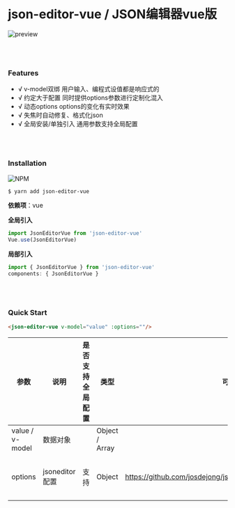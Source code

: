# json-editor-vue / JSON编辑器vue版

![preview](./preview.png)

<br/><br/>

### Features

- √ v-model双绑 用户输入、编程式设值都是响应式的
- √ 约定大于配置 同时提供options参数进行定制化混入
- √ 动态options options的变化有实时效果
- √ 失焦时自动修复、格式化json
- √ 全局安装/单独引入 通用参数支持全局配置

<br/><br/>

### Installation
![NPM](https://nodei.co/npm/json-editor-vue.png)
``` bash
$ yarn add json-editor-vue
```

**依赖项**：vue

**全局引入**
```js
import JsonEditorVue from 'json-editor-vue'
Vue.use(JsonEditorVue)
```

**局部引入**
```js
import { JsonEditorVue } from 'json-editor-vue'
components: { JsonEditorVue }
```

<br/><br/>

### Quick Start

```html
<json-editor-vue v-model="value" :options=""/>
```

| 参数 | 说明 | 是否支持全局配置 | 类型 | 可选值 | 默认值 |
| --- | --- | --- | --- | --- | --- |
| value / v-model | 数据对象 | | Object / Array | | |
| options | jsoneditor配置 | 支持 | Object | https://github.com/josdejong/jsoneditor/blob/master/docs/api.md | { mainMenuBar:false, navigationBar:false, statusBar:false, mode:'code' } |

